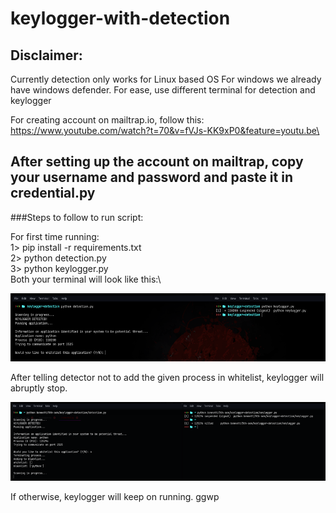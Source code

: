 # keylogger-with-detection
## Disclaimer:

Currently detection only works for Linux based OS
For windows we already have windows defender. 
For ease, use different terminal for detection and keylogger


For creating account on mailtrap.io, follow this: https://www.youtube.com/watch?t=70&v=fVJs-KK9xP0&feature=youtu.be\

## After setting up the account on mailtrap, copy your username and password and paste it in credential.py

###Steps to follow to run script:

For first time running:\
	1> pip install -r requirements.txt\
2> python detection.py\
3> python keylogger.py\
Both your terminal will look like this:\
  
![picture 1](/img/Picture1.png?raw=true)

After telling detector not to add the given process in whitelist, keylogger will abruptly stop.
 
  
![picture 2](/img/Picture2.png?raw=true)

 
If otherwise, keylogger will keep on running. ggwp

